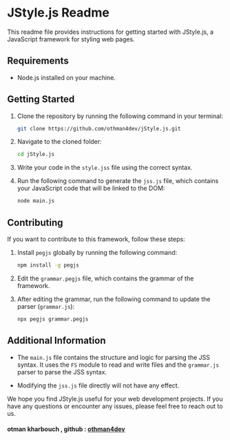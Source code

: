 # JStyle.js Readme

This readme file provides instructions for getting started with JStyle.js, a JavaScript framework for styling web pages.

## Requirements

- Node.js installed on your machine.

## Getting Started

1. Clone the repository by running the following command in your terminal:
    ```bash
    git clone https://github.com/othman4dev/jStyle.js.git
    ```

2. Navigate to the cloned folder:
    ```bash
    cd jStyle.js
    ```

3. Write your code in the `style.jss` file using the correct syntax.

4. Run the following command to generate the `jss.js` file, which contains your JavaScript code that will be linked to the DOM:
    ```bash
    node main.js
    ```

## Contributing

If you want to contribute to this framework, follow these steps:

1. Install `pegjs` globally by running the following command:
    ```bash
    npm install -g pegjs
    ```

2. Edit the `grammar.pegjs` file, which contains the grammar of the framework.

3. After editing the grammar, run the following command to update the parser (`grammar.js`):
    ```bash
    npx pegjs grammar.pegjs
    ```

## Additional Information

- The `main.js` file contains the structure and logic for parsing the JSS syntax. It uses the `FS` module to read and write files and the `grammar.js` parser to parse the JSS syntax.

- Modifying the `jss.js` file directly will not have any effect.

We hope you find JStyle.js useful for your web development projects. If you have any questions or encounter any issues, please feel free to reach out to us.

#### otman kharbouch , github : [othman4dev](https://github.com/othman4dev)